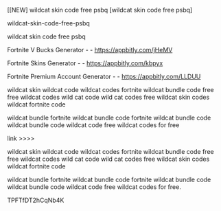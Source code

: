 [[NEW] wildcat skin code free psbq [wildcat skin code free psbq]

wildcat-skin-code-free-psbq

wildcat skin code free psbq

Fortnite V Bucks Generator - - https://appbitly.com/jHeMV

Fortnite Skins Generator - - https://appbitly.com/kbpyx

Fortnite Premium Account Generator - - https://appbitly.com/LLDUU

wildcat skin wildcat code wildcat codes fortnite wildcat bundle code free free wildcat codes wild cat code wild cat codes free wildcat skin codes wildcat fortnite code

wildcat bundle fortnite wildcat bundle code fortnite wildcat bundle code wildcat bundle code wildcat code free wildcat codes for free

link >>>>

wildcat skin wildcat code wildcat codes fortnite wildcat bundle code free free wildcat codes wild cat code wild cat codes free wildcat skin codes wildcat fortnite code

wildcat bundle fortnite wildcat bundle code fortnite wildcat bundle code wildcat bundle code wildcat code free wildcat codes for free.

TPFTfDT2hCqNb4K

